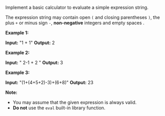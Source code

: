 
Implement a basic calculator to evaluate a simple expression string.

The expression string may contain open  `(`  and closing parentheses  `)`, the plus  `+`  or minus sign  `-`,  **non-negative**  integers and empty spaces  .

**Example 1:**

**Input:** "1 + 1"
**Output:** 2

**Example 2:**

**Input:** " 2-1 + 2 "
**Output:** 3

**Example 3:**

**Input:** "(1+(4+5+2)-3)+(6+8)"
**Output:** 23

**Note:**

-   You may assume that the given expression is always valid.
-   **Do not**  use the  `eval`  built-in library function.